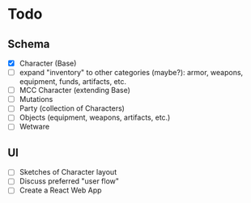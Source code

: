 # Todo

## Schema
- [X] Character (Base)
- [ ] expand "inventory" to other categories (maybe?): armor, weapons, equipment, funds, artifacts, etc.
- [ ] MCC Character (extending Base)
- [ ] Mutations
- [ ] Party (collection of Characters)
- [ ] Objects (equipment, weapons, artifacts, etc.)
- [ ] Wetware

## UI
- [ ] Sketches of Character layout
- [ ] Discuss preferred "user flow"
- [ ] Create a React Web App
